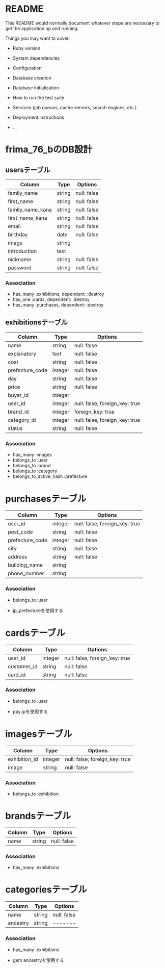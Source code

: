 # README

This README would normally document whatever steps are necessary to get the
application up and running.

Things you may want to cover:

* Ruby version

* System dependencies

* Configuration

* Database creation

* Database initialization

* How to run the test suite

* Services (job queues, cache servers, search engines, etc.)

* Deployment instructions

* ...

# frima_76_bのDB設計

## usersテーブル
|Column|Type|Options|
|------|----|-------|
|family_name|string|null: false|
|first_name|string|null: false|
|family_name_kana|string|null: false|
|first_name_kana|string|null: false|
|email|string|null: false|
|birthday|date|null: false|
|image|string||
|introduction|text||
|nickname|string|null: false|
|password|string|null: false|
### Association
- has_many :exhibitions, dependent: :destroy
- has_one :cards, dependent: :destroy
- has_many :purchases, dependent: :destroy

## exhibitionsテーブル
|Column|Type|Options|
|------|----|-------|
|name|string|null: false|
|explanatory|text|null: false|
|cost|string|null: false|
|prefecture_code|integer|null: false|
|day|string|null: false|
|price|string|null: false|
|buyer_id|integer||
|user_id|integer|null: false, foreign_key: true|
|brand_id|integer|foreign_key: true|
|category_id|integer|null: false, foreign_key: true|
|status|string|null: false|
### Association
- has_many :images
- belongs_to :user
- belongs_to :brand
- belongs_to :category
- belongs_to_active_hash :prefecture

# purchasesテーブル
|Column|Type|Options|
|------|----|-------|
|user_id|integer|null: false, foreign_key: true|
|post_code|string|null: false|
|prefecture_code|integer|null: false|
|city|string|null: false|
|address|string|null: false|
|building_name|string||
|phone_number|string||
### Association
- belongs_to :user
* jp_prefectureを使用する

# cardsテーブル
|Column|Type|Options|
|------|----|-------|
|user_id|integer|null: false, foreign_key: true|
|customer_id|string|null: false|
|card_id|string|null: false|
### Association
- belongs_to :user
* pay.jpを使用する

# imagesテーブル
|Column|Type|Options|
|------|----|-------|
|exhibition_id|integer|null: false, foreign_key: true|
|image|string|null: false|
### Association
- belongs_to :exhibition

# brandsテーブル
|Column|Type|Options|
|------|----|-------|
|name|string|null: false|
### Association
- has_many :exhibitions

# categoriesテーブル
|Column|Type|Options|
|------|----|-------|
|name|string|null: false|
|ancestry|string|-------|
### Association
- has_many :exhibitions
* gem ancestryを使用する